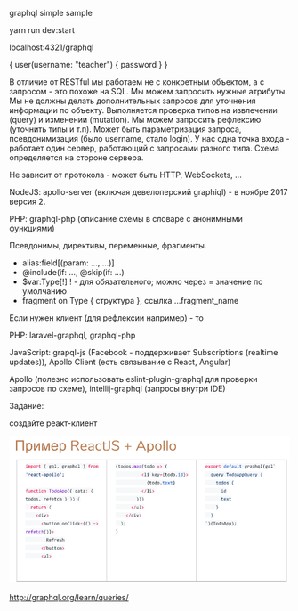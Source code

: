 graphql simple sample

yarn run dev:start

localhost:4321/graphql

{
  user(username: "teacher") {
    password
  }
}

В отличие от RESTful мы работаем не с конкретным объектом, а с запросом - это похоже на SQL. Мы можем запросить нужные атрибуты.  Мы не должны делать дополнительных запросов для уточнения информации по объекту. Выполняется проверка типов на извлечении (query) и изменении (mutation). Мы можем запросить рефлексию (уточнить типы и т.п). Может быть параметризация запроса, псевдонимизация (было username, стало login). У нас одна точка входа - работает один сервер, работающий с запросами разного типа. Схема определяется на стороне сервера. 

Не зависит от протокола - может быть HTTP, WebSockets, ...

NodeJS: apollo-server (включая девелоперский graphiql) - в ноябре 2017 версия 2.

PHP: graphql-php (описание схемы в словаре с анонимными функциями)

Псевдонимы, директивы, переменные, фрагменты. 

 - alias:field[(param: ..., ...)]
 - @include(if: ..., @skip(if: ...)
 - $var:Type[!] ! - для обязательного; можно через = значение по умолчанию
 - fragment <name> on Type { структура }, ссылка ...fragment_name
  
Если нужен клиент (для рефлексии например) - то 

PHP: laravel-graphql, graphql-php

JavaScript: grapql-js (Facebook - поддерживает Subscriptions (realtime updates)), Apollo Client (есть связывание с React, Angular)

Apollo (полезно использовать eslint-plugin-graphql для проверки запросов по схеме), intellij-graphql (запросы внутри IDE)

Задание:

создайте реакт-клиент

![alt scheme](react.png "Примерный вид кода")

http://graphql.org/learn/queries/ 
